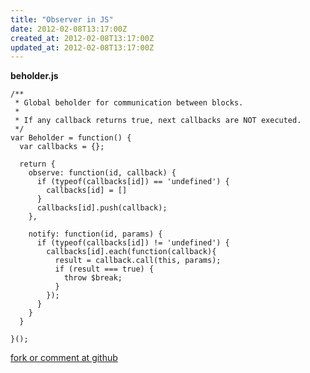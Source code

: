```yaml
---
title: "Observer in JS"
date: 2012-02-08T13:17:00Z
created_at: 2012-02-08T13:17:00Z
updated_at: 2012-02-08T13:17:00Z
---
```


<strong>beholder.js</strong>

    /** 
     * Global beholder for communication between blocks.
     *
     * If any callback returns true, next callbacks are NOT executed.
     */
    var Beholder = function() {
      var callbacks = {};
    
      return {
        observe: function(id, callback) {
          if (typeof(callbacks[id]) == 'undefined') {
            callbacks[id] = []
          }
          callbacks[id].push(callback);
        },
    
        notify: function(id, params) {
          if (typeof(callbacks[id]) != 'undefined') {
            callbacks[id].each(function(callback){
              result = callback.call(this, params);
              if (result === true) {
                throw $break;
              }
            });
          }
        }
      }
    
    }();


[fork or comment at github](https://gist.github.com/1769380)
